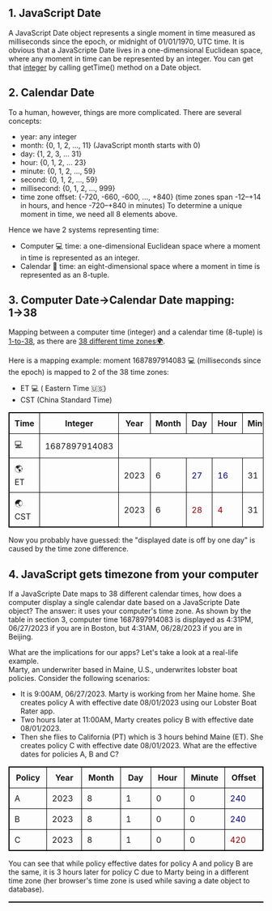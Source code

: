 <style>
	table, th, td {
		border: 1px solid black;
	}

	table {
		border-collapse: collapse;;
	}

	.darkgreen {
		color: darkgreen;
	}

	th, td {
		padding: 10px;
		width: 80px;
	}

	.navy {
		color: navy;
	}

	.purple {
		color: purple;
	}

	.darkred {
		color: darkred;
	}

	.link {
		cursor: pointer;
		text-decoration: none;
		font-weight: bold;
	}
</style>


## 1. JavaScript Date
A JavaScript Date object represents a single moment in time measured as milliseconds since the epoch, or midnight of 01/01/1970, UTC time. It is obvious that a JavaScripte Date lives in a one-dimensional Euclidean space, where any moment in time can be represented by an integer. You can get that [integer](## "A computer is a finite-state machine and cannot represent time with infinite granularity&mdash;hence the millisecond/integer representation instead of real number.") by calling getTime() method on a Date object.

## 2. Calendar Date
To a human, however, things are more complicated. There are several concepts: 
- year: any integer
- month: {0, 1, 2, ..., 11} (JavaScript month starts with 0)
- day: {1, 2, 3, ... 31}
- hour: {0, 1, 2, ... 23}
- minute: {0, 1, 2, ..., 59}
- second: {0, 1, 2, ..., 59}
- millisecond: {0, 1, 2, ..., 999}
- time zone offset: {-720, -660, -600, ..., +840} (time zones span -12&ndash;+14 in hours, and hence -720&ndash;+840 in minutes)
To determine a unique moment in time, we need all 8 elements above. 

Hence we have 2 systems representing time:
- Computer 💻 time: a one-dimensional Euclidean space where a moment in time is represented as an integer.
- Calendar 📆 time: an eight-dimensional space where a moment in time is represented as an 8-tuple.

## 3. Computer Date&rarr;Calendar Date mapping: 1&rarr;38
Mapping between a computer time (integer) and a calendar time (8-tuple) is [1-to-38](https://www.timeanddate.com/time/current-number-time-zones.html#:~:text=Currently%2038%20Different%20Local%20Times%20in%20Use), as there are [38 different time zones🌍](## "Several island nations created addtional time zones to accommodate their own needs, and hence we have 38 time zones instead of 24. There is also daylight saving to make things even more confusing, but let's ignore that.").

Here is a mapping example: moment 1687897914083 💻 (milliseconds since the epoch) is mapped to 2 of the 38 time zones:
- ET 💻 ( Eastern Time 🇺🇸)
- CST (China Standard Time)

<table>
	<tr>
		<th style="width:120px">Time</th>
		<th>Integer</th>
		<th>Year</td>
		<th>Month</td>
		<th>Day</th>
		<th>Hour</th>
		<th>Minute</th>
		<th>Second</th>
		<th>Millisecond</th>
		<th>Offset</th>
	</tr>
	<tr>
		<td>💻</td>
		<td>1687897914083</td>
		<td colspan="8"></td>
	</tr>
	<tr>
		<td>🌎 ET</td>
		<td></td>
		<td>2023</td>
		<td>6</td>
		<td class="navy">27</td>
		<td class="navy">16</td>
		<td>31</td>
		<td>54</td>
		<td>83</td>
		<td class="navy">240</td>
	</tr>
	<tr>
		<td>🌏 CST</td>
		<td></td>
		<td>2023</td>
		<td>6</td>
		<td class="darkred">28</td>
		<td class="darkred">4</td>
		<td>31</td>
		<td>54</td>
		<td>83</td>
		<td class="darkred">-480</td>
	</tr>
</table>
Now you probably have guessed: the "displayed date is off by one day" is caused by the time zone difference.

## 4. JavaScript gets timezone from your computer
If a JavaScripte Date maps to 38 different calendar times, how does a computer display a single calendar date based on a JavaScripte Date object? The answer: it uses your computer's time zone. As shown by the table in section 3, computer time 1687897914083 is displayed as 4:31PM, 06/27/2023 if you are in Boston, but 4:31AM, 06/28/2023 if you are in Beijing. 

What are the implications for our apps? Let's take a look at a real-life example.<br>
Marty, an underwriter based in Maine, U.S., underwrites lobster boat policies. Consider the following scenarios:
- It is 9:00AM, 06/27/2023. Marty is working from her Maine home. She creates policy A with effective date 08/01/2023 using our Lobster Boat Rater app.
- Two hours later at 11:00AM, Marty creates policy B with effective date 08/01/2023.
- Then she flies to California (PT) which is 3 hours behind Maine (ET). She creates policy C with effective date 08/01/2023.
What are the effective dates for policies A, B and C?
<table>
	<tr>
		<th>Policy</th>
		<th>Year</th>
		<th>Month</th>
		<th>Day</th>
		<th>Hour</th>
		<th>Minute</th>
		<th>Offset</th>
	</tr>
	<tr>
		<td>A</td>
		<td>2023</td>
		<td>8</td>
		<td>1</td>
		<td>0</td>
		<td>0</td>
		<td class="navy">240</td>
	</tr>
	<tr>
		<td>B</td>
		<td>2023</td>
		<td>8</td>
		<td>1</td>
		<td>0</td>
		<td>0</td>
		<td class="navy">240</td>
	</tr>
	<tr>
		<td>C</td>
		<td>2023</td>
		<td>8</td>
		<td>1</td>
		<td>0</td>
		<td>0</td>
		<td class="darkred">420</td>
	</tr>
<table>
You can see that while policy effective dates for policy A and policy B are the same, it is 3 hours later for policy C due to Marty being in a different time zone (her browser's time zone is used while saving a date object to database).

